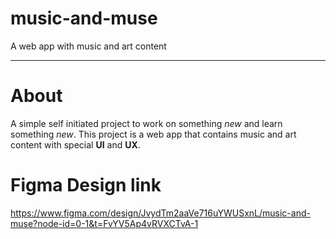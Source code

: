 # music-and-muse

A web app with music and art content

---

# About

A simple self initiated project to work on something _new_ and learn something _new_. This project is a web app that contains music and art content with special **UI** and **UX**.

# Figma Design link

https://www.figma.com/design/JvydTm2aaVe716uYWUSxnL/music-and-muse?node-id=0-1&t=FvYV5Ap4vRVXCTvA-1
